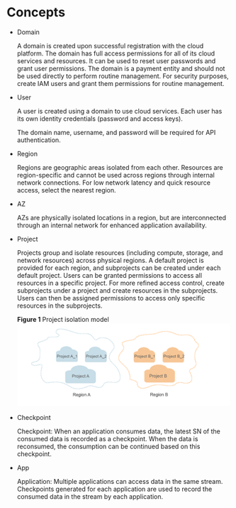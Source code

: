 # Concepts<a name="EN-US_TOPIC_0172602520"></a>

-   Domain

    A domain is created upon successful registration with the cloud platform. The domain has full access permissions for all of its cloud services and resources. It can be used to reset user passwords and grant user permissions. The domain is a payment entity and should not be used directly to perform routine management. For security purposes, create IAM users and grant them permissions for routine management.

-   User

    A user is created using a domain to use cloud services. Each user has its own identity credentials \(password and access keys\).

    The domain name, username, and password will be required for API authentication.

-   Region

    Regions are geographic areas isolated from each other. Resources are region-specific and cannot be used across regions through internal network connections. For low network latency and quick resource access, select the nearest region.

-   AZ

    AZs are physically isolated locations in a region, but are interconnected through an internal network for enhanced application availability.

-   Project

    Projects group and isolate resources \(including compute, storage, and network resources\) across physical regions. A default project is provided for each region, and subprojects can be created under each default project. Users can be granted permissions to access all resources in a specific project. For more refined access control, create subprojects under a project and create resources in the subprojects. Users can then be assigned permissions to access only specific resources in the subprojects.

    **Figure  1**  Project isolation model<a name="en-us_topic_0169294976_fig1189614168311"></a>  
    ![](figures/project-isolation-model.gif "project-isolation-model")

-   Checkpoint

    Checkpoint: When an application consumes data, the latest SN of the consumed data is recorded as a checkpoint. When the data is reconsumed, the consumption can be continued based on this checkpoint.

-   App

    Application: Multiple applications can access data in the same stream. Checkpoints generated for each application are used to record the consumed data in the stream by each application.


